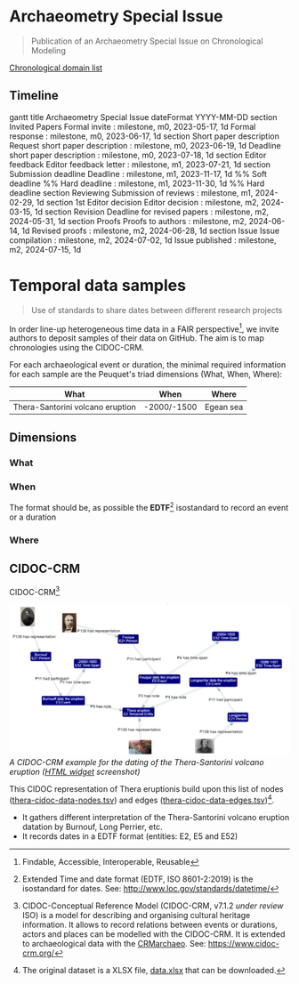 # Archaeometry Special Issue
> Publication of an Archaeometry Special Issue on Chronological Modeling

[Chronological domain list](https://github.com/historical-time/caa23/issues/5)

## Timeline

gantt
    title Archaeometry Special Issue
    dateFormat  YYYY-MM-DD
    section Invited Papers
    Formal invite                    : milestone, m0, 2023-05-17, 1d
    Formal response                  : milestone, m0, 2023-06-17, 1d
    section Short paper description
    Request short paper description  : milestone, m0, 2023-06-19, 1d
    Deadline short paper description : milestone, m0, 2023-07-18, 1d
    section Editor feedback
    Editor feedback letter           : milestone, m1, 2023-07-21, 1d
    section Submission deadline
    Deadline                         : milestone, m1, 2023-11-17, 1d %% Soft deadline
    %% Hard deadline                 : milestone, m1, 2023-11-30, 1d %% Hard deadline
    section Reviewing
    Submission of reviews	         : milestone, m1, 2024-02-29, 1d
    section 1st Editor decision
    Editor decision                  : milestone, m2, 2024-03-15, 1d
    section Revision
    Deadline for revised papers      : milestone, m2, 2024-05-31, 1d
    section Proofs
    Proofs to authors                : milestone, m2, 2024-06-14, 1d
    Revised proofs                   : milestone, m2, 2024-06-28, 1d
    section Issue
    Issue compilation                : milestone, m2, 2024-07-02, 1d
    Issue published                  : milestone, m2, 2024-07-15, 1d

# Temporal data samples
> Use of standards to share dates between different research projects

In order line-up heterogeneous time data in a FAIR perspective[^4], we invite authors to deposit samples of their data on GitHub. The aim is to map chronologies using the CIDOC-CRM.


For each archaeological event or duration, the minimal required information for each sample are the Peuquet's triad dimensions (What, When, Where):

| What | When | Where |
|------|------|-------|
| Thera-Santorini volcano eruption | -2000/-1500 | Egean sea |

## Dimensions

### What

### When

The format should be, as possible the **EDTF**[^1] isostandard to record an event or a duration

### Where

## CIDOC-CRM

CIDOC-CRM[^2]

<p align="center">

<img src="https://github.com/historical-time/data-samples/blob/main/cidoc-crm/example-thera.png" width="900"><br>
<em>A CIDOC-CRM example for the dating of the Thera-Santorini volcano eruption ([HTML widget](https://historical-time.github.io/caa23/www/thera-cidoc-graph.html) screenshot)</em>
</p>

This CIDOC representation of Thera eruptionis build upon this list of nodes ([thera-cidoc-data-nodes.tsv](https://github.com/historical-time/data-samples/blob/main/cidoc-crm/thera-cidoc-data-nodes.tsv)) and edges ([thera-cidoc-data-edges.tsv](https://github.com/historical-time/data-samples/blob/main/cidoc-crm/thera-cidoc-data-edges.tsv))[^3]. 

* It gathers different interpretation of the Thera-Santorini volcano eruption datation by Burnouf, Long Perrier, etc.
* It records dates in a EDTF format (entities: E2, E5 and E52)


[^1]: Extended Time and date format (EDTF, ISO 8601-2:2019) is the isostandard for dates. See: http://www.loc.gov/standards/datetime/
[^2]: CIDOC-Conceptual Reference Model (CIDOC-CRM, v7.1.2 *under review* ISO) is a model for describing and organising cultural heritage information. It allows to record relations between events or durations, actors and places can be modelled with the CIDOC-CRM. It is extended to archaeological data with the [CRMarchaeo](https://www.cidoc-crm.org/crmarchaeo/home-3). See: https://www.cidoc-crm.org/
[^3]: The original dataset is a XLSX file, [data.xlsx](https://github.com/eamena-project/eamena-arches-dev/blob/main/data/lod/data.xlsx) that can be downloaded.
[^4]: Findable, Accessible, Interoperable, Reusable
